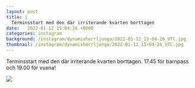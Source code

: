 ```yaml
---
layout: post
title: |
  Terminsstart med den där irriterande kvarten borttagen
date:   2022-01-12 15:04:26 +0000
categories: instagram
background: /instagram/dynamixherrljunga/2022-01-12_15-04-26_UTC.jpg
thumbnail: /instagram/dynamixherrljunga/2022-01-12_15-04-26_UTC.jpg
---
```

Terminsstart med den där irriterande kvarten borttagen. 17.45 för barnpass och 19.00 för vuxna!



<img src='/www-dynamix-herrljunga/instagram/dynamixherrljunga/2022-01-12_15-04-26_UTC.jpg' class='img-fluid' />
